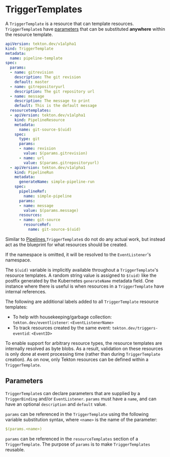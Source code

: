 # TriggerTemplates
A `TriggerTemplate` is a resource that can template resources.
`TriggerTemplate`s have [parameters](#parameters) that can be substituted **anywhere**
within the resource template.

<!-- FILE: examples/triggertemplates/triggertemplate.yaml -->
```YAML
apiVersion: tekton.dev/v1alpha1
kind: TriggerTemplate
metadata:
  name: pipeline-template
spec:
  params:
  - name: gitrevision
    description: The git revision
    default: master
  - name: gitrepositoryurl
    description: The git repository url
  - name: message
    description: The message to print
    default: This is the default message
  resourcetemplates:
  - apiVersion: tekton.dev/v1alpha1
    kind: PipelineResource
    metadata:
      name: git-source-$(uid)
    spec:
      type: git
      params:
      - name: revision
        value: $(params.gitrevision)
      - name: url
        value: $(params.gitrepositoryurl)
  - apiVersion: tekton.dev/v1alpha1
    kind: PipelineRun
    metadata:
      generateName: simple-pipeline-run
    spec:
      pipelineRef:
        name: simple-pipeline
      params:
      - name: message
        value: $(params.message)
      resources:
      - name: git-source
        resourceRef:
          name: git-source-$(uid)
```

Similar to [Pipelines](https://github.com/tektoncd/pipeline/blob/master/docs/pipelines.md),`TriggerTemplate`s do not do any actual work, but instead act as the blueprint for what resources should be created.

If the namespace is omitted, it will be resolved to the `EventListener`'s namespace.

The `$(uid)` variable is implicitly available throughout a `TriggerTemplate`'s resource templates.
A random string value is assigned to `$(uid)` like the postfix generated by the Kubernetes `generateName` metadata field.
One instance where there is useful is when resources in a `TriggerTemplate` have internal references.

The following are additional labels added to all `TriggerTemplate` resource templates:
- To help with housekeeping/garbage collection: `tekton.dev/eventlistener`: `<EventListenerName>`
- To track resources created by the same event: `tekton.dev/triggers-eventid`: `<EventID>`

To enable support for arbitrary resource types, the resource templates are internally resolved as byte blobs.
As a result, validation on these resources is only done at event processing time (rather than during `TriggerTemplate` creation).
As on now, only Tekton resources can be defined within a `TriggerTemplate`.

## Parameters
`TriggerTemplate`s can declare parameters that are supplied by a
`TriggerBinding` and/or `EventListener`. `params` must have a `name`, and can have an optional
`description` and `default` value.

`params` can be referenced in the `TriggerTemplate` using the following
variable substitution syntax, where `<name>` is the name of the parameter:
```YAML
$(params.<name>)
```
`params` can be referenced in the `resourceTemplates` section of a
`TriggerTemplate`. The purpose of `params` is to make `TriggerTemplates`
reusable.
